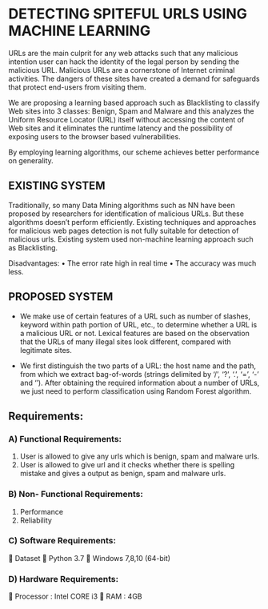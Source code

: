 # DETECTING SPITEFUL URLS USING MACHINE LEARNING
URLs are the main culprit for any web attacks such that any malicious intention
user can hack the identity of the legal person by sending the malicious URL.
Malicious URLs are a cornerstone of Internet criminal activities. The dangers of
these sites have created a demand for safeguards that protect end-users from
visiting them.

We are proposing a learning based approach such as Blacklisting to classify
Web sites into 3 classes: Benign, Spam and Malware and this analyzes the
Uniform Resource Locator (URL) itself without accessing the content of Web
sites and it eliminates the runtime latency and the possibility of exposing users
to the browser based vulnerabilities.

By employing learning algorithms, our scheme achieves better performance on
generality.

## EXISTING SYSTEM
Traditionally, so many Data Mining algorithms such as NN have
been proposed by researchers for identification of malicious
URLs. But these algorithms doesn’t perform efficiently. Existing
techniques and approaches for malicious web pages detection is
not fully suitable for detection of malicious urls. Existing system
used non-machine learning approach such as Blacklisting.

Disadvantages:
• The error rate high in real time
• The accuracy was much less.

## PROPOSED SYSTEM
- We make use of certain features of a URL such as number of
slashes, keyword within path portion of URL, etc., to determine
whether a URL is a malicious URL or not. Lexical features are based
on the observation that the URLs of many illegal sites look different,
compared with legitimate sites.

- We first distinguish the two parts of a URL: the host name and the
path, from which we extract bag-of-words (strings delimited by ‘/’, ‘?’,
‘.’, ‘=’, ‘-’ and ‘’). After obtaining the required information about a
number of URLs, we just need to perform classification using
Random Forest algorithm.

## Requirements:
### A) Functional Requirements:

1. User is allowed to give any urls which is benign, spam and malware urls.
2. User is allowed to give url and it checks whether there is spelling mistake
and gives a output as benign, spam and malware urls.

### B) Non- Functional Requirements:
1. Performance
2. Reliability

### C) Software Requirements:
 Dataset
 Python 3.7
 Windows 7,8,10 (64-bit)

### D) Hardware Requirements:
 Processor : Intel CORE i3
 RAM : 4GB
